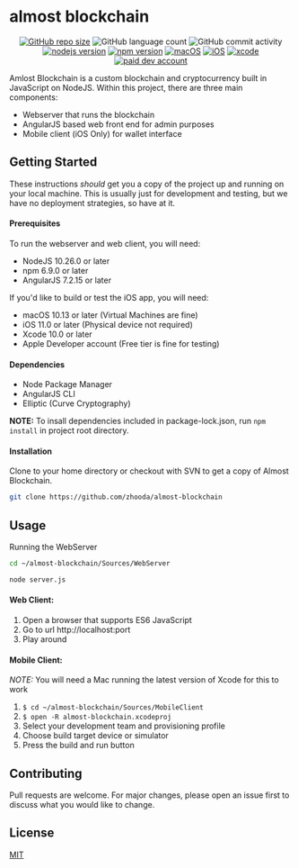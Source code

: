 # almost blockchain
<!--
[![GitHub repo size](https://img.shields.io/github/repo-size/zhooda/almost-blockchain.svg?logo=github&logoColor=white&style=flat-square&labelColor=black)](https://github.com/zhooda/almost-blockchain)
![GitHub language count](https://img.shields.io/github/languages/count/zhooda/almost-blockchain.svg?logo=koding&logoColor=white&style=flat-square&labelColor=black)
![GitHub commit activity](https://img.shields.io/github/commit-activity/w/zhooda/almost-blockchain.svg?logo=code-climate&logoColor=white&style=flat-square&labelColor=black)
[![nodejs version](https://img.shields.io/static/v1.svg?style=flat-square&logo=node.js&label=node.js&logoColor=white&message=10.26.0%2B&color=green&labelColor=black)](https://nodejs.org)
[![npm version](https://img.shields.io/static/v1.svg?style=flat-square&logo=npm&logoColor=white&label=npm&message=6.9.0%2B&color=red&labelColor=black)](https://nodejs.org)
[![macOS](https://img.shields.io/static/v1.svg?style=flat-square&logo=apple&logoColor=white&label=macOS&message=10.13.0%2B&color=orange&labelColor=black)](https://developer.apple.com/account/ios/profile/)
[![iOS](https://img.shields.io/static/v1.svg?style=flat-square&logo=apple&logoColor=white&label=iOS&message=11.0%2B&color=orange&labelColor=black)](https://developer.apple.com/account/ios/profile/)
[![xcode](https://img.shields.io/static/v1.svg?style=flat-square&logo=xcode&logoColor=white&label=Xcode&message=10.0%2B&color=blue&labelColor=black)](https://developer.apple.com/xcode/)
[![paid dev account](https://img.shields.io/static/v1.svg?style=flat-square&logo=swift&logoColor=white&label=developer%20tier&message=$0/year%20|%20$99/year&color=blue&labelColor=black)](https://developer.apple.com/account/ios/profile/)
-->

<p align="center"><a href="https://github.com/zhooda/almost-blockchain"><img alt="GitHub repo size" src="https://img.shields.io/github/repo-size/zhooda/almost-blockchain.svg?logo=github&amp;logoColor=white&amp;style=flat-square&amp;labelColor=black" /></a>
<img alt="GitHub language count" src="https://img.shields.io/github/languages/count/zhooda/almost-blockchain.svg?logo=koding&amp;logoColor=white&amp;style=flat-square&amp;labelColor=black" />
<img alt="GitHub commit activity" src="https://img.shields.io/github/commit-activity/m/zhooda/almost-blockchain.svg?logo=code-climate&logoColor=white&style=flat-square&labelColor=black" />
<a href="https://nodejs.org"><img alt="nodejs version" src="https://img.shields.io/static/v1.svg?style=flat-square&amp;logo=node.js&amp;label=node.js&amp;logoColor=white&amp;message=10.26.0%2B&amp;color=green&amp;labelColor=black" /></a>
<a href="https://nodejs.org"><img alt="npm version" src="https://img.shields.io/static/v1.svg?style=flat-square&amp;logo=npm&amp;logoColor=white&amp;label=npm&amp;message=6.9.0%2B&amp;color=red&amp;labelColor=black" /></a>
<a href="https://developer.apple.com/account/ios/profile/"><img alt="macOS" src="https://img.shields.io/static/v1.svg?style=flat-square&amp;logo=apple&amp;logoColor=white&amp;label=macOS&amp;message=10.15.0%2B&amp;color=orange&amp;labelColor=black" /></a>
<a href="https://developer.apple.com/account/ios/profile/"><img alt="iOS" src="https://img.shields.io/static/v1.svg?style=flat-square&amp;logo=apple&amp;logoColor=white&amp;label=iOS&amp;message=13.0%2B&amp;color=orange&amp;labelColor=black" /></a>
<a href="https://developer.apple.com/xcode/"><img alt="xcode" src="https://img.shields.io/static/v1.svg?style=flat-square&amp;logo=xcode&amp;logoColor=white&amp;label=Xcode&amp;message=11.0%20Beta&amp;color=blue&amp;labelColor=black" /></a>
<a href="https://developer.apple.com/account/ios/profile/"><img alt="paid dev account" src="https://img.shields.io/static/v1.svg?style=flat-square&amp;logo=swift&amp;logoColor=white&amp;label=developer%20tier&amp;message=$0/year%20|%20$99/year&amp;color=blue&amp;labelColor=black" /></a></p>

Amlost Blockchain is a custom blockchain and cryptocurrency built in JavaScript on NodeJS.
Within this project, there are three main components:
- Webserver that runs the blockchain
- AngularJS based web front end for admin purposes
- Mobile client (iOS Only) for wallet interface

## Getting Started

These instructions *should* get you a copy of the project up and running
on your local machine. This is usually just for development and testing,
but we have no deployment strategies, so have at it.

#### Prerequisites

To run the webserver and web client, you will need:

- NodeJS 10.26.0 or later
- npm 6.9.0 or later
- AngularJS 7.2.15 or later


If you'd like to build or test the iOS app, you will need:

- macOS 10.13 or later (Virtual Machines are fine)
- iOS 11.0 or later (Physical device not required)
- Xcode 10.0 or later
- Apple Developer account (Free tier is fine for testing)

#### Dependencies

- Node Package Manager
- AngularJS CLI
- Elliptic (Curve Cryptography)

**NOTE:** To insall dependencies included in package-lock.json, run `npm install` in project root directory.

#### Installation

Clone to your home directory or checkout with SVN to get a copy of Almost Blockchain.

```bash
git clone https://github.com/zhooda/almost-blockchain
```

## Usage

Running the WebServer
```bash
cd ~/almost-blockchain/Sources/WebServer

node server.js
```

#### Web Client:
1. Open a browser that supports ES6 JavaScript
2. Go to url http://localhost:port
3. Play around

#### Mobile Client:
*NOTE:* You will need a Mac running the latest version of Xcode for this to work
1. ```$ cd ~/almost-blockchain/Sources/MobileClient```
2. ```$ open -R almost-blockchain.xcodeproj```
3. Select your development team and provisioning profile
4. Choose build target device or simulator
5. Press the build and run button

## Contributing
Pull requests are welcome. For major changes, please open an issue first to discuss what you would like to change.

## License
[MIT](https://choosealicense.com/licenses/mit/)